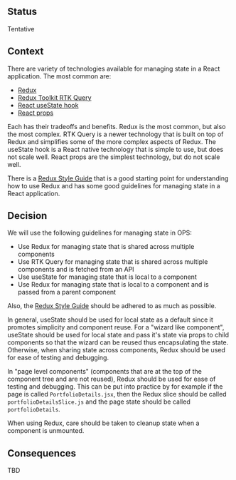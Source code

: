 ## Status

Tentative

## Context

There are variety of technologies available for managing state in a React application.  The most common are:
* [Redux](https://redux.js.org/)
* [Redux Toolkit RTK Query](https://redux-toolkit.js.org/rtk-query/overview)
* [React useState hook](https://react.dev/reference/react/useState)
* [React props](https://reactjs.org/docs/components-and-props.html)

Each has their tradeoffs and benefits.  Redux is the most common, but also the most complex.
RTK Query is a newer technology that is built on top of Redux and simplifies some of the more complex aspects of Redux.
The useState hook is a React native technology that is simple to use, but does not scale well.
React props are the simplest technology, but do not scale well.

There is a [Redux Style Guide](https://redux.js.org/style-guide/) that is a good starting point for
understanding how to use Redux and has some good guidelines for managing state in a React application.

## Decision

We will use the following guidelines for managing state in OPS:

* Use Redux for managing state that is shared across multiple components
* Use RTK Query for managing state that is shared across multiple components and is fetched from an API
* Use useState for managing state that is local to a component
* Use Redux for managing state that is local to a component and is passed from a parent component

Also, the [Redux Style Guide](https://redux.js.org/style-guide/) should be adhered to as much as possible.

In general, useState should be used for local state as a default since it promotes simplicity and component reuse.
For a "wizard like component", useState should be used for local state and pass it's state via props to child components
so that the wizard can be reused thus encapsulating the state.
Otherwise, when sharing state across components, Redux should be used for ease of testing and debugging.

In "page level components" (components that are at the top of the component tree and are not reused),
Redux should be used for ease of testing and debugging.  This can be put into practice by for example if the
page is called `PortfolioDetails.jsx`, then the Redux slice should be called `portfolioDetailsSlice.js`
and the page state should be called `portfolioDetails`.

When using Redux, care should be taken to cleanup state when a component is unmounted.

## Consequences

TBD
